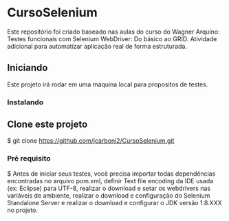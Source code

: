 # CursoSelenium

Este repositório foi criado baseado nas aulas do curso do Wagner Arquino: Testes funcionais com Selenium WebDriver: Do básico ao GRID.
Atividade adicional para automatizar aplicação real de forma estruturada.

## Iniciando

Este projeto irá rodar em uma maquina local para propositos de testes.


### Instalando

## Clone este projeto

$ git clone https://github.com/jcarboni2/CursoSelenium.git


### Pré requisito

$ Antes de iniciar seus testes, você precisa importar todas dependências encontradas no arquivo pom.xml, definir Text file encoding da IDE usada (ex: Eclipse) para UTF-8, realizar o download e setar os webdrivers nas variáveis de ambiente, realizar o download e configuração do Selenium Standalone Server e realizar o download e configurar o JDK versão 1.8.XXX no projeto.
